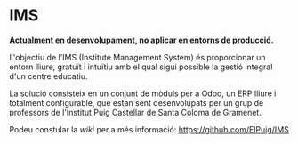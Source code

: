 # IMS
**Actualment en desenvolupament, no aplicar en entorns de producció.**

L'objectiu de l'IMS (Institute Management System) és proporcionar un entorn lliure, gratuït i intuïtiu amb el qual sigui possible la gestió integral d'un centre educatiu.

La solució consisteix en un conjunt de mòduls per a Odoo, un ERP lliure i totalment configurable, que estan sent desenvolupats per un grup de professors de l'Institut Puig Castellar de Santa Coloma de Gramenet.

Podeu constular la *wiki* per a més informació: https://github.com/ElPuig/IMS

